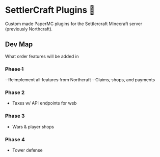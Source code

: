 # SettlerCraft Plugins 🌲
Custom made PaperMC plugins for the Settlercraft Minecraft server (previously Northcraft).

## Dev Map
What order features will be added in

### ~~Phase 1~~
~~- Reimplement all features from Northcraft~~
  ~~- Claims, shops, and payments~~

### Phase 2
- Taxes w/ API endpoints for web

### Phase 3
- Wars & player shops

### Phase 4
- Tower defense
